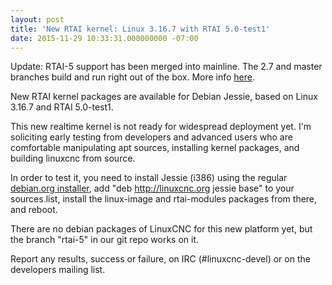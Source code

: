 ```yaml
---
layout: post
title: 'New RTAI kernel: Linux 3.16.7 with RTAI 5.0-test1'
date: 2015-11-29 10:33:31.000000000 -07:00
---
```

Update: RTAI-5 support has been merged into mainline.  The 2.7
and master branches build and run right out of the box.  More info
[here](http://linuxcnc.org/2015/12/30/RTAI-5-support-merged/).

New RTAI kernel packages are available for Debian Jessie, based on Linux
3.16.7 and RTAI 5.0-test1.

This new realtime kernel is not ready for widespread deployment yet.
I'm soliciting early testing from developers and advanced users who
are comfortable manipulating apt sources, installing kernel packages,
and building linuxcnc from source.

In order to test it, you need to install
Jessie (i386) using the regular [debian.org
installer](http://cdimage.debian.org/debian-cd/8.2.0/i386/iso-cd/), add
"deb http://linuxcnc.org jessie base" to your sources.list, install the
linux-image and rtai-modules packages from there, and reboot.

There are no debian packages of LinuxCNC for this new platform yet, but
the branch "rtai-5" in our git repo works on it.

Report any results, success or failure, on IRC (#linuxcnc-devel) or on
the developers mailing list.
